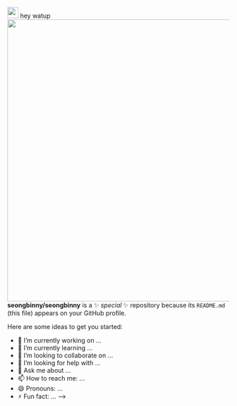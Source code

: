 
<img src="https://media.giphy.com/media/hvRJCLFzcasrR4ia7z/giphy.gif" width="25px">  hey watup
<a href="https://github.com/heli-os">
  <img src="./static/hero-image.gif" width="640"/>
</a>
**seongbinny/seongbinny** is a ✨ _special_ ✨ repository because its `README.md` (this file) appears on your GitHub profile.

Here are some ideas to get you started:

- 🔭 I’m currently working on ...
- 🌱 I’m currently learning ...
- 👯 I’m looking to collaborate on ...
- 🤔 I’m looking for help with ...
- 💬 Ask me about ...
- 📫 How to reach me: ...
- 😄 Pronouns: ...
- ⚡ Fun fact: ...
-->
